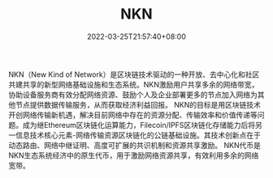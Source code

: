﻿---
weight: 
title: "NKN"
description: "NKN（New Kind of Network）是区块链技术驱动的一种开放、去中心化和社区共建共享的新型网络基础设施和生态系统"
date: 2022-03-25T21:57:40+08:00
lastmod: 2022-03-25T16:45:40+08:00
draft: false
authors: ["Metabd"]
featuredImage: "nkn.webp"
link: ""
tags: ["数字代币","NKN"]
categories: ["navigation"]
navigation: ["数字代币"]
lightgallery: true
toc: true
pinned: false
recommend: false
recommend1: false
---
NKN（New Kind of Network）是区块链技术驱动的一种开放、去中心化和社区共建共享的新型网络基础设施和生态系统。NKN激励用户共享多余的网络带宽， 协助设备服务商有效分配网络资源、鼓励个人及企业部署更多的节点加入网络为其他节点提供数据传输服务，从而获取经济利益回报。
NKN的目标是用区块链技术开创网络传输新机遇，解决目前网络中存在的资源分配、传输效率和价值传递等问题。成为继Ethereum区块链化运算能力，Filecoin/IPFS区块链化存储能力后将另一信息技术核心元素-网络传输资源区块链化的公链基础设施。其技术创新点在于动态路由、网络中继证明、高度可扩展的共识机制和资源共享激励。
NKN代币是NKN生态系统经济中的原生代币，用于激励网络资源共享，有效利用多余的网络宽带。
